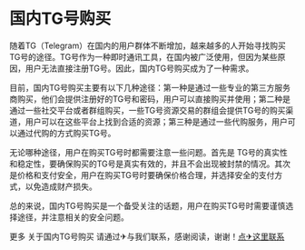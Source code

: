 # 国内TG号购买

随着TG（Telegram）在国内的用户群体不断增加，越来越多的人开始寻找购买TG号的途径。TG号作为一种即时通讯工具，在国内被广泛使用，但因为某些原因，用户无法直接注册TG号。因此，国内TG号购买成为了一种需求。

目前，国内TG号购买主要有以下几种途径：第一种是通过一些专业的第三方服务商购买，他们会提供注册好的TG号和密码，用户可以直接购买并使用；第二种是通过一些社交平台或者群组购买，一些TG号资源交易的群组会提供TG号的购买渠道，用户可以在这些平台上找到合适的资源；第三种是通过一些代购服务，用户可以通过代购的方式购买TG号。

无论哪种途径，用户在购买TG号时都需要注意一些问题。首先是 TG号的真实性和稳定性，要确保购买的TG号是真实有效的，并且不会出现被封禁的情况。其次是价格和支付安全，用户在购买TG号时要确保价格合理，并选择安全的支付方式，以免造成财产损失。

总的来说，国内TG号购买是一个备受关注的话题，用户在购买TG号时需要谨慎选择途径，并注意相关的安全问题。

更多 关于国内TG号购买 请通过✈与我们联系，感谢阅读，谢谢！[点✈这里联系](https://gg.k02.cc)